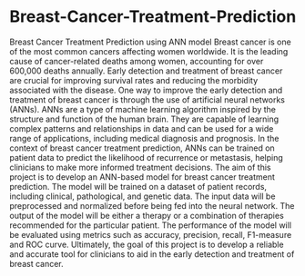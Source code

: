# Breast-Cancer-Treatment-Prediction
Breast Cancer Treatment Prediction using ANN model
 Breast cancer is one of the most common cancers affecting women worldwide. It is the leading cause
 of cancer-related deaths among women, accounting for over 600,000 deaths annually. Early detection
 and treatment of breast cancer are crucial for improving survival rates and reducing the morbidity
 associated with the disease. One way to improve the early detection and treatment of breast cancer is
 through the use of artificial neural networks (ANNs).
 ANNs are a type of machine learning algorithm inspired by the structure and function of the human
 brain. They are capable of learning complex patterns and relationships in data and can be used for a
 wide range of applications, including medical diagnosis and prognosis. In the context of breast cancer
 treatment prediction, ANNs can be trained on patient data to predict the likelihood of recurrence or
 metastasis, helping clinicians to make more informed treatment decisions.
 The aim of this project is to develop an ANN-based model for breast cancer treatment prediction.
 The model will be trained on a dataset of patient records, including clinical, pathological, and genetic
 data. The input data will be preprocessed and normalized before being fed into the neural network.
 The output of the model will be either a therapy or a combination of therapies recommended for the
 particular patient. The performance of the model will be evaluated using metrics such as accuracy,
 precision, recall, F1-measure and ROC curve. Ultimately, the goal of this project is to develop a
 reliable and accurate tool for clinicians to aid in the early detection and treatment of breast cancer.
 
